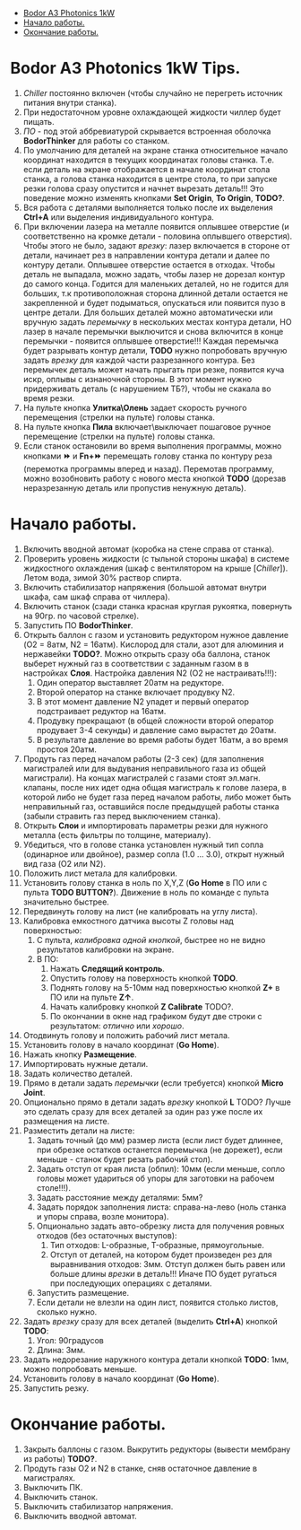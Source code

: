 ﻿- [Bodor A3 Photonics 1kW](#bodor-a3-photonics-1kw)
- [Начало работы.](#начало-работы)
- [Окончание работы.](#окончание-работы)

# Bodor A3 Photonics 1kW Tips.

1. *Chiller* постоянно включен (чтобы случайно не перегреть источник питания внутри станка).
2. При недостаточном уровне охлаждающей жидкости чиллер будет пищать.
3. *ПО* - под этой аббревиатурой скрывается встроенная оболочка **BodorThinker** для работы со станком.
4. По умолчанию для деталей на экране станка относительное начало координат находится в текущих координатах головы станка. Т.е. если деталь на экране отображается в начале координат стола станка, а голова станка находится в центре стола, то при запуске резки голова сразу опустится и начнет вырезать деталь!!! Это поведение можно изменять кнопками **Set Origin**, **To Origin**, **TODO?**.
5. Вся работа с деталями выполняется только после их выделения **Ctrl+A** или выделения индивидуального контура.
6. При включении лазера на металле появится оплывшее отверстие (и соответственно на кромке детали - половина оплывшего отверстия). Чтобы этого не было, задают *врезку*: лазер включается в стороне от детали, начинает рез в направлении контура детали и далее по контуру детали. Оплывшее отверстие остается в отходах. Чтобы деталь не выпадала, можно задать, чтобы лазер не дорезал контур до самого конца. Годится для маленьких деталей, но не годится для больших, т.к противоположная сторона длинной детали остается не закрепленной и будет подыматься, опускаться или появится пузо в центре детали. Для больших деталей можно автоматически или вручную задать *перемычку* в нескольких местах контура детали, НО лазер в начале перемычки выключится и снова включится в конце перемычки - появится оплывшее отверстие!!! Каждая перемычка будет разрывать контур детали, **TODO** нужно попробовать вручную задать *врезку* для каждой части разрезанного контура. Без перемычек деталь может начать прыгать при резке, появится куча искр, оплывы с изнаночной стороны. В этот момент нужно придерживать деталь (с нарушением ТБ?), чтобы не скакала во время резки.
7. На пульте кнопка **Улитка\Олень** задает скорость ручного перемещения (стрелки на пульте) головы станка.
8. На пульте кнопка **Пила** включает\выключает пошаговое ручное перемещение (стрелки на пульте) головы станка.
9. Если станок остановили во время выполнения программы, можно кнопками **⏩** и **Fn+⏩** перемещать голову станка по контуру реза (перемотка программы вперед и назад). Перемотав программу, можно возобновить работу с нового места кнопкой **TODO** (дорезав неразрезанную деталь или пропустив ненужную деталь).

# Начало работы.

1. Включить вводной автомат (коробка на стене справа от станка).
2. Проверить уровень жидкости (с тыльной стороны шкафа) в системе жидкостного охлаждения (шкаф с вентилятором на крыше [*Chiller*]). Летом вода, зимой 30% раствор спирта.
3. Включить стабилизатор напряжения (большой автомат внутри шкафа, сам шкаф справа от чиллера).
4. Включить станок (сзади станка красная круглая рукоятка, повернуть на 90гр. по часовой стрелке).
5. Запустить ПО **BodorThinker**.
6. Открыть баллон с газом и установить редуктором нужное давление (O2 = 8атм, N2 = 16атм). Кислород для стали, азот для алюминия и нержавейки **TODO?**. Можно открыть сразу оба баллона, станок выберет нужный газ в соответствии с заданным газом в в настройках **Слоя**. Настройка давления N2 (O2 не настраивать!!!):
   1. Один оператор выставляет 20атм на редукторе.
   2. Второй оператор на станке включает продувку N2.
   3. В этот момент давление N2 упадет и первый оператор подстраивает редуктор на 16атм.
   4. Продувку прекращают (в общей сложности второй оператор продувает 3-4 секунды) и давление само вырастет до 20атм.
   5. В результате давление во время работы будет 16атм, а во время простоя 20атм.
7. Продуть газ перед началом работы (2-3 сек) (для заполнения магистралей или для выдувания неправильного газа из общей магистрали). На концах магистралей с газами стоят эл.магн. клапаны, после них идет одна общая магистраль к голове лазера, в которой либо не будет газа перед началом работы, либо может быть неправильный газ, оставшийся после предыдущей работы станка (забыли стравить газ перед выключением станка).
8. Открыть **Слои** и импортировать параметры резки для нужного металла (есть фильтры по толщине, материалу).
9. Убедиться, что в голове станка установлен нужный тип сопла (одинарное или двойное), размер сопла (1.0 ... 3.0), открыт нужный вид газа (O2 или N2).
10. Положить лист метала для калибровки.
11. Установить голову станка в ноль по X,Y,Z (**Go Home** в ПО или с пульта **TODO BUTTON?**). Движение в ноль по команде с пульта значительно быстрее.
12. Передвинуть голову на лист (не калибровать на углу листа).
13. Калибровка емкостного датчика высоты Z головы над поверхностью:
    1. С пульта, *калибровка одной кнопкой*, быстрее но не видно результатов калибровки на экране.
    2. В ПО:
       1. Нажать **Следящий контроль**.
       2. Опустить голову на поверхность кнопкой **TODO**.
       3. Поднять голову на 5-10мм над поверхностью кнопкой **Z+** в ПО или на пульте **Z↑**.
       4. Начать калибровку кнопкой **Z Calibrate** TODO?.
       5. По окончании в окне над графиком будут две строки с результатом: *отлично* или *хорошо*.
14. Отодвинуть голову и положить рабочий лист метала.
15. Установить голову в начало координат (**Go Home**).
16. Нажать кнопку **Размещение**.
17. Импортировать нужные детали.
18. Задать количество деталей.
19. Прямо в детали задать *перемычки* (если требуется) кнопкой **Micro Joint**.
20. Опционально прямо в детали задать *врезку* кнопкой **L** TODO? Лучше это сделать сразу для всех деталей за один раз уже после их размещения на листе.
21. Разместить детали на листе:
    1. Задать точный (до мм) размер листа (если лист будет длиннее, при обрезке остатков останется перемычка (не дорежет), если меньше - станок будет резать рабочий стол).
    2. Задать отступ от края листа (обпил): 10мм (если меньше, сопло головы может удариться об упоры для заготовки на рабочем столе!!!).
    3. Задать расстояние между деталями: 5мм?
    4. Задать порядок заполнения листа: справа-на-лево (ноль станка и упоры справа, возле монитора).
    5. Опционально задать авто-обрезку листа для получения ровных отходов (без остаточных выступов):
       1. Тип отходов: L-образные, T-образные, прямоугольные.
       2. Отступ от деталей, на котором будет произведен рез для выравнивания отходов: 3мм. Отступ должен быть равен или больше длины *врезки* в деталь!!! Иначе ПО будет ругаться при последующих операциях с деталями.
    6. Запустить размещение.
    7. Если детали не влезли на один лист, появится столько листов, сколько нужно.
22. Задать *врезку* сразу для всех деталей (выделить **Ctrl+A**) кнопкой **TODO**:
    1. Угол: 90градусов
    2. Длина: 3мм.
23. Задать недорезание наружного контура детали кнопкой **TODO**: 1мм, можно попробовать меньше.
24. Установить голову в начало координат (**Go Home**).
25. Запустить резку.

# Окончание работы.

1. Закрыть баллоны с газом. Выкрутить редукторы (вывести мембрану из работы) **TODO?**.
2. Продуть газы O2 и N2 в станке, сняв остаточное давление в магистралях.
3. Выключить ПК.
4. Выключить станок.
5. Выключить стабилизатор напряжения.
6. Выключить вводной автомат.
